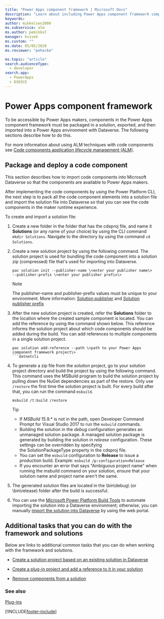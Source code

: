 ```yaml
---
title: "Power Apps component framework | Microsoft Docs"
description: "Learn about including Power Apps component framework components in solutions."
keywords: 
author: mikkelsen2000
ms.subservice: alm
ms.author: pemikkel
manager: kvivek
ms.custom: ""
ms.date: 05/05/2020
ms.reviewer: "pehecke"

ms.topic: "article"
search.audienceType: 
  - developer
search.app: 
  - PowerApps
  - D365CE
---
```


# Power Apps component framework

To be accessible by Power Apps makers, components in the Power Apps component framework must be packaged in a
solution, exported, and then imported into a Power Apps environment with Dataverse. The following sections describe how to do this.

For more information about using ALM techniques with code components see
[Code components application lifecycle management (ALM)](/powerapps/developer/component-framework/code-components-alm).

## Package and deploy a code component

This section describes how to import code components into Microsoft Dataverse so
that the components are available to Power Apps makers.

After implementing the code components by using the Power Platform CLI, the next step
is to pack all the code component elements into a solution file and import the
solution file into Dataverse so that you can see the code components
in the maker runtime experience.

To create and import a solution file:

1.  Create a new folder in the folder that has the cdsproj file, and name it
    **Solutions** (or any name of your choice) by using the CLI command 
    `mkdir Solutions`. Navigate to the directory by using the command `cd Solutions`.

2.  Create a new solution project by using the following command. The solution
    project is used for bundling the code component into a solution zip
    (compressed) file that's used for importing into Dataverse.

    ```dotnetcli
    pac solution init --publisher-name \<enter your publisher name\>
    --publisher-prefix \<enter your publisher prefix\>
    ```

    > [!NOTE]
    > The publisher-name and publisher-prefix values must be unique
    > to your environment. More information: [Solution publisher](solution-concepts-alm.md#solution-publisher) and
    > [Solution publisher prefix](solution-concepts-alm.md#solution-publisher-prefix)

3.  After the new solution project is created, refer the **Solutions** folder to
    the location where the created sample component is located. You can add the
    reference by using the command shown below. This reference informs the solution
    project about which code components should be added during the build. You
    can add references to multiple components in a single solution project.

    ```dotnetcli
    pac solution add-reference --path \<path to your Power Apps component framework project\>
    ```dotnetcli

4.  To generate a zip file from the solution project, go to your solution
    project directory and build the project by using the following command. This
    command uses the MSBuild program to build the solution project by pulling down
    the NuGet dependencies as part of the restore. Only use `/restore` the
    first time the solution project is built. For every build after that,
    you can run the command `msbuild`.

    ```dotnetcli
    msbuild /t:build /restore
    ```

    > [!TIP]
    > - If *MSBuild* 15.9.\* is not in the path, open Developer Command Prompt for Visual Studio 2017 to run the `msbuild` commands.
    > - Building the solution in the *debug* configuration generates an unmanaged solution package. A managed solution package is generated by building the solution in *release* configuration. These settings can be overridden by specifying the SolutionPackageType property in the cdsproj file.
    > - You can set the `msbuild` configuration to **Release** to issue a production build.
        Example: `msbuild /p:configuration=Release`
    > - If you encounter an error that says "Ambiguous project name" when running the msbuild command on your solution, ensure that your solution name and project name aren't the same.

5.  The generated solution files are located in the \\bin\\debug\\ (or
    \\bin\\release) folder after the build is successful.

6.  You can use the [Microsoft Power Platform Build Tools](https://marketplace.visualstudio.com/items?itemName=microsoft-IsvExpTools.PowerApps-BuildTools)
    to automate importing the solution into a Dataverse environment;
    otherwise, you can manually [import the solution into Dataverse](/powerapps/maker/common-data-service/import-update-export-solutions) by using
    the web portal.

## Additional tasks that you can do with the framework and solutions

Below are links to additional common tasks that you can do when working with
the framework and solutions.

- [Create a solution project based on an existing solution in Dataverse](/powerapps/developer/component-framework/import-custom-controls#create-a-solution-project-based-on-an-existing-solution-in-common-data-service)

- [Create a plug-in project and add a reference to it in your solution](/powerapps/developer/component-framework/import-custom-controls#create-a-plug-in-project-and-add-a-reference-to-it-in-your-solution)

- [Remove components from a solution](/powerapps/developer/component-framework/import-custom-controls#remove-components-from-a-solution)

### See also

[Plug-ins](plugin-component.md)


[!INCLUDE[footer-include](../includes/footer-banner.md)]

